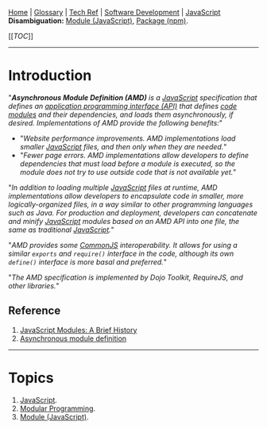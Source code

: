 [Home](/Slalom-LLC/Slalom-Consulting) | [Glossary](/Glossary) | [Tech Ref](/Tech-Ref) | [Software Development](/Tech-Ref/Software-Development) | [JavaScript](/Tech-Ref/Software-Development/JavaScript)
**Disambiguation:** [Module (JavaScript)](/Tech-Ref/Software-Development/JavaScript/Module-\(JavaScript\)), [Package (npm)](/Tech-Ref/Software-Development/JavaScript/npm).

[[_TOC_]]

---
# Introduction
"_***Asynchronous Module Definition (AMD)*** is a [JavaScript](/Tech-Ref/Software-Development/JavaScript) specification that defines an [application programming interface (API)](/Tech-Ref/Software-Development/API-\(Application-Programming-Interface\)) that defines [code modules](/Tech-Ref/Software-Development/JavaScript/Module-\(JavaScript\)) and their dependencies, and loads them asynchronously, if desired. Implementations of AMD provide the following benefits:_"
   - "_Website performance improvements. AMD implementations load smaller [JavaScript](/Tech-Ref/Software-Development/JavaScript) files, and then only when they are needed._"
   - "_Fewer page errors. AMD implementations allow developers to define dependencies that must load before a module is executed, so the module does not try to use outside code that is not available yet._"

"_In addition to loading multiple [JavaScript](/Tech-Ref/Software-Development/JavaScript) files at runtime, AMD implementations allow developers to encapsulate code in smaller, more logically-organized files, in a way similar to other programming languages such as Java. For production and deployment, developers can concatenate and minify [JavaScript](/Tech-Ref/Software-Development/JavaScript) modules based on an AMD API into one file, the same as traditional [JavaScript](/Tech-Ref/Software-Development/JavaScript)._"

"_AMD provides some [CommonJS](/Tech-Ref/Software-Development/JavaScript/Module-\(JavaScript\)/CJS-\(CommonJS\)) interoperability. It allows for using a similar `exports` and `require()` interface in the code, although its own `define()` interface is more basal and preferred._"

"_The AMD specification is implemented by Dojo Toolkit, RequireJS, and other libraries._"

## Reference
1. [JavaScript Modules: A Brief History](https://objectpartners.com/2019/05/24/javascript-modules-a-brief-history/)
1. [Asynchronous module definition](https://en.wikipedia.org/wiki/Asynchronous_module_definition)

---
# Topics
1. [JavaScript](/Tech-Ref/Software-Development/JavaScript).
1. [Modular Programming](/Tech-Ref/Software-Development/Modular-Programming).
1. [Module (JavaScript)](/Tech-Ref/Software-Development/JavaScript/Module-\(JavaScript\)).


